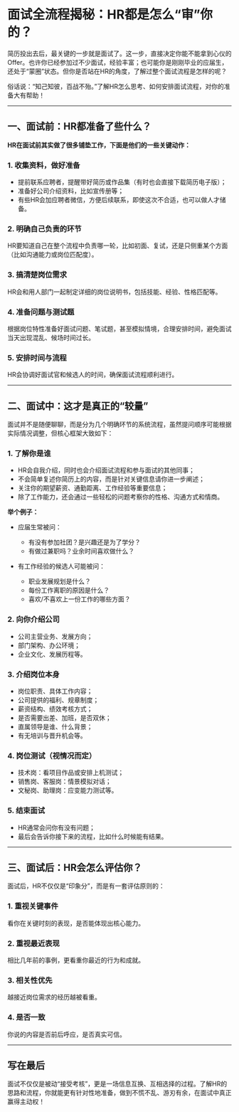 # **面试全流程揭秘：HR都是怎么“审”你的？**

简历投出去后，最关键的一步就是面试了。这一步，直接决定你能不能拿到心仪的Offer。也许你已经参加过不少面试，经验丰富；也可能你是刚刚毕业的应届生，还处于“蒙圈”状态。但你是否站在HR的角度，了解过整个面试流程是怎样的呢？

俗话说：“知己知彼，百战不殆。”了解HR怎么思考、如何安排面试流程，对你的准备大有帮助！

---

## 一、面试前：HR都准备了些什么？

**HR在面试前其实做了很多铺垫工作，下面是他们的一些关键动作：**

### 1. 收集资料，做好准备

* 提前联系应聘者，提醒带好简历或作品集（有时也会直接下载简历电子版）；
* 准备好公司介绍资料，比如宣传册等；
* 有些HR会加应聘者微信，方便后续联系，即使这次不合适，也可以做人才储备。

### 2. 明确自己负责的环节

HR要知道自己在整个流程中负责哪一轮，比如初面、复试，还是只侧重某个方面（比如沟通能力或岗位匹配度）。

### 3. 搞清楚岗位需求

HR会和用人部门一起制定详细的岗位说明书，包括技能、经验、性格匹配等。

### 4. 准备问题与测试题

根据岗位特性准备好面试问题、笔试题，甚至模拟情境，合理安排时间，避免面试当天出现混乱、候场时间过长。

### 5. 安排时间与流程

HR会协调好面试官和候选人的时间，确保面试流程顺利进行。

---

## 二、面试中：这才是真正的“较量”

面试并不是随便聊聊，而是分为几个明确环节的系统流程，虽然提问顺序可能根据实际情况调整，但核心框架大致如下：

### 1. 了解你是谁

* HR会自我介绍，同时也会介绍面试流程和参与面试的其他同事；
* 不会简单复述你简历上的内容，而是针对关键信息请你进一步阐述；
* 关注你的期望薪资、通勤距离、工作经验等重要信息；
* 除了工作能力，还会通过一些轻松的问题考察你的性格、沟通方式和情商。

**举个例子：**

* 应届生常被问：

  * 有没有参加社团？是兴趣还是为了学分？
  * 有做过兼职吗？业余时间喜欢做什么？

* 有工作经验的候选人可能被问：

  * 职业发展规划是什么？
  * 每份工作离职的原因是什么？
  * 喜欢/不喜欢上一份工作的哪些方面？

### 2. 向你介绍公司

* 公司主营业务、发展方向；
* 部门架构、办公环境；
* 企业文化、发展历程等。

### 3. 介绍岗位本身

* 岗位职责、具体工作内容；
* 公司提供的福利、规章制度；
* 薪资结构、绩效考核方式；
* 是否需要出差、加班，是否双休；
* 直属领导是谁、什么背景；
* 有无培训与晋升机会等。

### 4. 岗位测试（视情况而定）

* 技术岗：看项目作品或安排上机测试；
* 销售岗、客服岗：情景模拟对话；
* 文秘岗、助理岗：应变能力测试等。

### 5. 结束面试

* HR通常会问你有没有问题；
* 最后会告诉你接下来的流程，比如什么时候能有结果。

---

## 三、面试后：HR会怎么评估你？

面试后，HR不仅仅是“印象分”，而是有一套评估原则的：

### 1. **重视关键事件**

看你在关键时刻的表现，是否能体现出核心能力。

### 2. **重视最近表现**

相比几年前的事例，更看重你最近的行为和成就。

### 3. **相关性优先**

越接近岗位需求的经历越被看重。

### 4. **是否一致**

你说的内容是否前后呼应，是否真实可信。

---

## 写在最后

面试不仅仅是被动“接受考核”，更是一场信息互换、互相选择的过程。了解HR的思路和流程，你就能更有针对性地准备，做到不慌不乱、游刃有余，在面试中真正赢得主动权！
